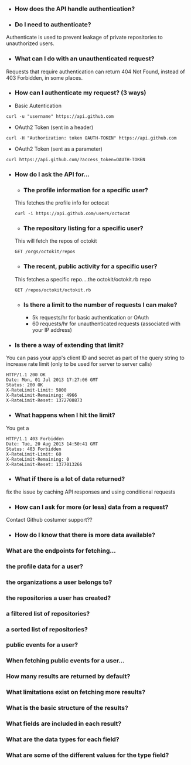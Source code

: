  * ### How does the API handle authentication?
 
 
 
 * ### Do I need to authenticate?
 
 Authenticate is used to prevent leakage of private repositories to unauthorized users.
 
 * ### What can I do with an unauthenticated request?
 
 Requests that require authentication can return 404 Not Found, instead of 403 Forbidden, in some places.
 
 * ### How can I authenticate my request? (3 ways)
 
* Basic Autentication
```
curl -u "username" https://api.github.com
```
* OAuth2 Token (sent in a header)
```
curl -H "Authorization: token OAUTH-TOKEN" https://api.github.com
```
* OAuth2 Token (sent as a parameter)
```
curl https://api.github.com/?access_token=OAUTH-TOKEN
```
 
 * ### How do I ask the API for...
    * ### The profile information for a specific user?
    
    This fetches the profile info for octocat

    ```
    curl -i https://api.github.com/users/octocat
    ```
    
    * ### The repository listing for a specific user?
    
    This will fetch the repos of octokit
    
    ```
    GET /orgs/octokit/repos
    ```
    * ### The recent, public activity for a specific user?
    
    This fetches a specific repo....the octokit/octokit.rb repo
    
    ```
    GET /repos/octokit/octokit.rb
    ```
    
    * ### Is there a limit to the number of requests I can make?
      * 5k requests/hr for basic authentication or OAuth
      * 60 requests/hr for unauthenticated requests (associated with your IP address)
 


* ### Is there a way of extending that limit?

You can pass your app's client ID and secret as part of the query string to increase rate limit (only to be used for server to server calls) 
``` 
HTTP/1.1 200 OK
Date: Mon, 01 Jul 2013 17:27:06 GMT
Status: 200 OK
X-RateLimit-Limit: 5000
X-RateLimit-Remaining: 4966
X-RateLimit-Reset: 1372700873
```

* ### What happens when I hit the limit?
 
You get a 
```
HTTP/1.1 403 Forbidden
Date: Tue, 20 Aug 2013 14:50:41 GMT
Status: 403 Forbidden
X-RateLimit-Limit: 60
X-RateLimit-Remaining: 0
X-RateLimit-Reset: 1377013266
```

* ### What if there is a lot of data returned?
 
fix the issue by caching API responses and using conditional requests

* ### How can I ask for more (or less) data from a request?
 
Contact Github costumer support??


* ### How do I know that there is more data available?



### What are the endpoints for fetching...

  ### the profile data for a user? 
  
  ### the organizations a user belongs to?
  
  ### the repositories a user has created?
  
  ### a filtered list of repositories?
  
  ### a sorted list of repositories?
  
  ### public events for a user?
  
  ### When fetching public events for a user...
  
### How many results are returned by default?

  ### What limitations exist on fetching more results?
  
  ### What is the basic structure of the results?
  
  ### What fields are included in each result?
  
  ### What are the data types for each field?
  
  ### What are some of the different values for the type field?
